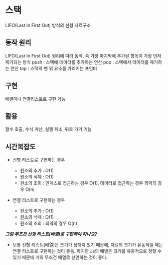 # 스택
LIFO(Last In First Out) 방식의 선형 자료구조

## 동작 원리
LIFO(Last In First Out) 원리에 따라 동작, 즉 가장 마지막에 추가된 항목이 가장 먼저 제거되는 방식
push : 스택에 데이터를 추가하는 연산
pop : 스택에서 데이터를 제거하는 연산
top : 스택의 맨 위 요소를 가리키는 포인터

## 구현
배열이나 연결리스트로 구현 가능

## 활용
함수 호출, 수식 계산, 실행 취소, 뒤로 가기 기능

## 시간복잡도
* 선형 리스트로 구현하는 경우
  + 원소의 추가 : O(1)
  + 원소의 삭제 : O(1)
  + 원소의 조회 : 인덱스로 접근하는 경우 O(1), 데이터로 접근하는 경우 최악의 경우 O(n)

* 연결 리스트로 구현하는 경우
  + 원소의 추가 : O(1)
  + 원소의 삭제 : O(1)
  + 원소의 조회 : 최악의 경우 O(n)


***그럼 무조건 선형 리스트(배열)로 구현해야 하나요?***
- 보통 선형 리스트(배열)은 크기가 정해져 있기 때문에, 자료의 크기가 유동적일 때는 연결 리스트로 구현하는 것이 좋음.
하지만 Js의 배열은 크기를 유동적으로 정할 수 있기 때문에 거의 무조건 배열로 선언하는 것이 좋다.